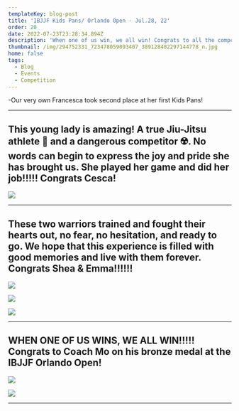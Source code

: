 ```yaml
---
templateKey: blog-post
title: 'IBJJF Kids Pans/ Orlando Open - Jul.28, 22'
order: 20
date: 2022-07-23T23:28:34.894Z
description: 'When one of us win, we all win! Congrats to all the competitors! '
thumbnail: /img/294752331_723478059093407_389128402297144778_n.jpg
home: false
tags:
  - Blog
  - Events
  - Competition
---
```

\-Our very own Francesca took second place at her first Kids Pans!

- - -

## This young lady is amazing! A true Jiu-Jitsu athlete 🥋 and a dangerous competitor ☢️. No words can begin to express the joy and pride she has brought us. She played her game and did her job!!!!! Congrats Cesca!

![](/img/294618039_723478062426740_5690541540169456131_n.jpg)

- - -

<bh>

## **These two warriors trained and fought their hearts out, no fear, no hesitation, and ready to go. We hope that this experience is filled with good memories and live with them forever. Congrats Shea & Emma!!!!!!**

![](/img/294487044_722856925822187_1668246772421478879_n.jpg)

![](/img/295285540_722856922488854_2775917236185101339_n.jpg)

![](/img/294439718_722856919155521_2161375921020216163_n.jpg)

- - -

<bh>

## WHEN ONE OF US WINS, WE ALL WIN!!!!! Congrats to Coach Mo on his bronze medal at the IBJJF Orlando Open!

![](/img/293934304_5147235912040508_7542910919177541224_n.jpg)

![](/img/294409789_5147235908707175_6070791767732697734_n.jpg)

- - -
